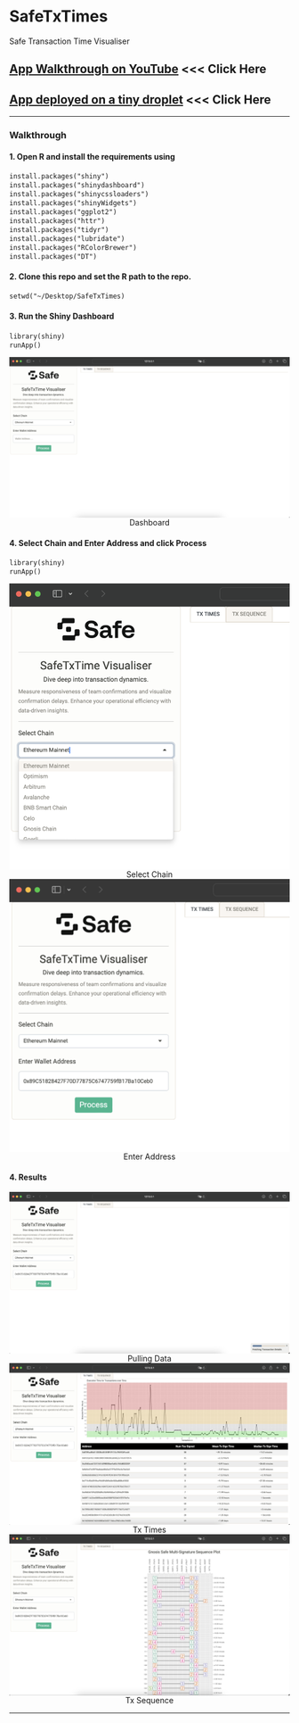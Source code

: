 # SafeTxTimes
Safe Transaction Time Visualiser

## [App Walkthrough on YouTube](https://www.youtube.com/watch?v=8d8SEtv1MDk) <<< Click Here

## [App deployed on a tiny droplet](http://143.110.238.86:5692) <<< Click Here

<hr>

### Walkthrough

#### 1. Open R and install the requirements using

```
install.packages("shiny")
install.packages("shinydashboard")
install.packages("shinycssloaders")
install.packages("shinyWidgets")
install.packages("ggplot2")
install.packages("httr")
install.packages("tidyr")
install.packages("lubridate")
install.packages("RColorBrewer")
install.packages("DT")
```
#### 2. Clone this repo and set the R path to the repo.

```
setwd("~/Desktop/SafeTxTimes)
```

#### 3. Run the Shiny Dashboard

```
library(shiny)
runApp()
```

<img src="www/First.png" align="center"/>
<div align="center">Dashboard</div>


#### 4. Select Chain and Enter Address and click Process

```
library(shiny)
runApp()
```

<img src="www/SelectChain.png" align="center"/>
<div align="center">Select Chain</div>


<img src="www/EnterAddress.png" align="center"/>
<div align="center">Enter Address</div>


#### 4. Results


<img src="www/Loading.png" align="center"/>
<div align="center">Pulling Data</div>

<img src="www/Tab1.png" align="center"/>
<div align="center">Tx Times</div>

<img src="www/Tab2.png" align="center"/>
<div align="center">Tx Sequence</div>

<hr>
